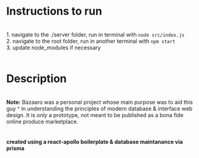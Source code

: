 <h1>Instructions to run</h1><br/>
1. navigate to the ./server folder, run in terminal with <code>node src/index.js</code><br/>
2. navigate to the root folder, run in another terminal with <code>npm start</code><br/>
3. update node_modules if necessary
<br/><br/>
<h1>Description</h1><br/>
<b>Note:</b> Bazaaro was a personal project whose main purpose was to aid this guy ^ in understanding the principles of modern database & interface web design. It is <i> only </i> a prototype, not meant to be published as a bona fide online produce marketplace.
<br/><br/>
<h4> created using a react-apollo boilerplate & database maintanance via prisma </h4>
